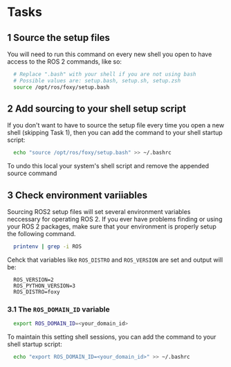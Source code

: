 # Tasks
## 1 Source the setup files
You will need to run this command on every new shell you open to have access to the ROS 2 commands, like so:
```bash
  # Replace ".bash" with your shell if you are not using bash
  # Possible values are: setup.bash, setup.sh, setup.zsh
  source /opt/ros/foxy/setup.bash
```
## 2 Add sourcing to your shell setup script
If you don't want to have to source the setup file every time you open a new shell (skipping Task 1), then you can add the command to your shell startup script:
```bash
  echo "source /opt/ros/foxy/setup.bash" >> ~/.bashrc
```
To undo this local your system's shell script and remove the appended source command

## 3 Check environment variiables
Sourcing ROS2 setup files will set several environment variables neccessary for operating ROS 2. If you ever have problems finding or using your ROS 2 packages, make sure that your environment is properly setup the following command.
```bash
  printenv | grep -i ROS
```
Cehck that variables like `ROS_DISTRO` and `ROS_VERSION` are set and output will be:
```
  ROS_VERSION=2
  ROS_PYTHON_VERSION=3
  ROS_DISTRO=foxy
```
### 3.1 The `ROS_DOMAIN_ID` variable
```bash
  export ROS_DOMAIN_ID=<your_domain_id>
```
To maintain this setting shell sessions, you can add the command to your shell startup script:
```bash
  echo "export ROS_DOMAIN_ID=<your_domain_id>" >> ~/.bashrc
```
